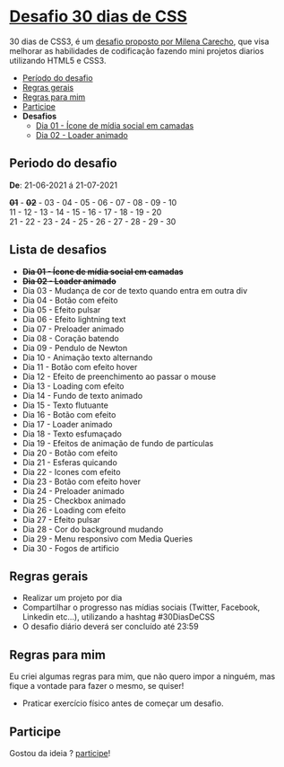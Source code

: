 # [Desafio 30 dias de CSS](https://github.com/MilenaCarecho/30diasDeCSS) 

30 dias de CSS3, é um [desafio proposto por Milena Carecho](https://github.com/MilenaCarecho/30diasDeCSS), que visa melhorar as habilidades de codificação fazendo mini projetos diarios utilizando HTML5 e CSS3.

- [Período do desafio](#periodo-do-desafio)
- [Regras gerais](#regras-gerais)
- [Regras para mim](#regras-para-mim)
- [Participe](#participe)
- **Desafios**
  - [Dia 01 - Ícone de mídia social em camadas](https://matheusgomesweb.github.io/desafio-30-dias-de-css/01/01.html)
  - [Dia 02 - Loader animado](https://matheusgomesweb.github.io/desafio-30-dias-de-css/02/02.html)

## Periodo do desafio

**De**: 21-06-2021 á 21-07-2021 <br>

<s>**01**</s> - <s>**02**</s> - 03 - 04 - 05 - 06 - 07 - 08 - 09 - 10              
11 - 12 - 13 - 14 - 15 - 16 - 17 - 18 - 19 - 20     
21 - 22 - 23 - 24 - 25 - 26 - 27 - 28 - 29 - 30   

## Lista de desafios

- <s>**Dia 01 - Ícone de mídia social em camadas**</s>
- <s>**Dia 02 - Loader animado**</s>
- Dia 03 - Mudança de cor de texto quando entra em outra div
- Dia 04 - Botão com efeito
- Dia 05 - Efeito pulsar
- Dia 06 - Efeito lightning text
- Dia 07 - Preloader animado
- Dia 08 - Coração batendo
- Dia 09 - Pendulo de Newton
- Dia 10 - Animação texto alternando
- Dia 11 - Botão com efeito hover
- Dia 12 - Efeito de preenchimento ao passar o mouse
- Dia 13 - Loading com efeito
- Dia 14 - Fundo de texto animado
- Dia 15 - Texto flutuante
- Dia 16 - Botão com efeito
- Dia 17 - Loader animado
- Dia 18 - Texto esfumaçado
- Dia 19 - Efeitos de animação de fundo de partículas
- Dia 20 - Botão com efeito
- Dia 21 - Esferas quicando
- Dia 22 - Icones com efeito
- Dia 23 - Botão com efeito hover
- Dia 24 - Preloader animado
- Dia 25 - Checkbox animado
- Dia 26 - Loading com efeito
- Dia 27 - Efeito pulsar
- Dia 28 - Cor do background mudando
- Dia 29 - Menu responsivo com Media Queries
- Dia 30 - Fogos de artificio

## Regras gerais

- Realizar um projeto por dia
- Compartilhar o progresso nas mídias sociais (Twitter, Facebook, Linkedin etc...), utilizando a hashtag #30DiasDeCSS
- O desafio diário deverá ser concluído até 23:59

## Regras para mim

Eu criei algumas regras para mim, que não quero impor a ninguém, mas fique a vontade para fazer o mesmo, se quiser!

- Praticar exercício físico antes de começar um desafio.

## Participe

Gostou da ideia ? [participe](https://github.com/MilenaCarecho/30diasDeCSS/issues/1)!
